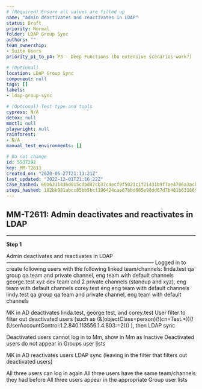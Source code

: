 ```yaml
---
# (Required) Ensure all values are filled up
name: "Admin deactivates and reactivates in LDAP"
status: Draft
priority: Normal
folder: LDAP Group Sync
authors: ""
team_ownership: 
- Suite Users
priority_p1_to_p4: P3 - Deep Functions (Do extensive scenarios work?)

# (Optional)
location: LDAP Group Sync
component: null
tags: []
labels: 
- ldap-group-sync

# (Optional) Test type and tools
cypress: N/A
detox: null
mmctl: null
playwright: null
rainforest: 
- N/A
manual_test_environments: []

# Do not change
id: 5537292
key: MM-T2611
created_on: "2020-05-27T21:13:21Z"
last_updated: "2022-12-01T21:16:22Z"
case_hashed: 60a6311436d015cdbd47cb37c4ecf9f5021c1f21431b9f7ae4706a3acb7268fbb05a4c36a1218fd8a4d9f568c0d7ace9
steps_hashed: 182bb981abcc85bb5bcf196424cae67bbd685e98dd67d7b481b6318699482972b114680515305bac3364783859083627
---
```


<!-- (Auto-generated) Based on frontmatter's "key" and "name" -->

## MM-T2611: Admin deactivates and reactivates in LDAP

---

**Step 1**

Admin deactivates and reactivates in LDAP
————————————————————————————
Logged in to create following users with the following linked team/channels:
linda.test qa group qa team and private channel, eng team with default channels
george.test xyz dev team and 2 private channels (standup and xyz), eng team with default channels
corey.test eng eng team with default channels
lindy.test qa group qa team and private channel, eng team with default channels

MK in AD deactivates linda.test, george.test, and corey.test
User filter to filter out deactivated users (such as (&(objectClass=person)(!(cn=Test.*))(!(UserAccountControl:1.2.840.113556.1.4.803:=2)))
), then LDAP sync

Deactivated users cannot log in to Mm, show in Mm as Inactive
Deactivated users do not appear in Groups user lists

MK in AD reactivates users
LDAP sync (leaving in the filter that filters out deactivated users)

All three users can log in again
All three users have the same team/channels they had before
All three users appear in the appropriate Group user lists
